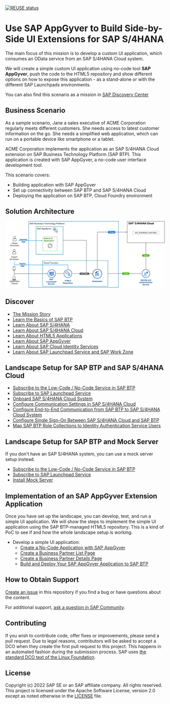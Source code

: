 [![REUSE status](https://api.reuse.software/badge/github.com/SAP-samples/btp-s4hana-nocode-extension)](https://api.reuse.software/info/github.com/SAP-samples/btp-s4hana-nocode-extension)
# Use SAP AppGyver to Build Side-by-Side UI Extensions for SAP S/4HANA

The main focus of this mission is to develop a custom UI application, which consumes an OData service from an SAP S/4HANA Cloud system.

We will create a simple custom UI application using no-code tool **SAP AppGyver**, push the code to the HTML5 repository and show different options on how to expose this application - as a stand-alone or with the different SAP Launchpads environments.

You can also find this scenario as a mission in [SAP Discovery Center](https://discovery-center.cloud.sap/missiondetail/4024/4228/)

## Business Scenario

As a sample scenario, Jane a sales executive of ACME Corporation regularly meets different customers. She needs access to latest customer information on the go. She needs a simplified web application, which can run on a portable device like smartphone or a tablet.

ACME Corporation implements the application as an SAP S/4HANA Cloud extension on SAP Business Technology Platform (SAP BTP). This application is created with SAP AppGyver, a no-code user interface development tool.

This scenario covers:

* Building application with SAP AppGyver
* Set up connectivity between SAP BTP and SAP S/4HANA Cloud
* Deploying the application on SAP BTP, Cloud Foundry environment

## Solution Architecture

 ![Solution Architecture](./discover/images/ScenarioArchitecture.png)

## Discover

* [The Mission Story](discover/business-story.md)
* [Learn the Basics of SAP BTP](https://github.com/SAP-samples/cloud-extension-html5-sample/blob/mission/mission/discover/BTP.md)
* [Learn About SAP S/4HANA](https://github.com/SAP-samples/cloud-extension-html5-sample/blob/mission/mission/discover/S4H.md)
* [Learn About SAP S/4HANA Cloud](./discover/S4HC.md)
* [Learn About HTML5 Applications](https://github.com/SAP-samples/cloud-extension-html5-sample/blob/mission/mission/discover/HTML5.md)
* [Learn About SAP AppGyver](./discover/AppGyver.md)
* [Learn About SAP Cloud Identity Services](https://github.com/SAP-samples/cloud-extension-html5-sample/blob/mission/mission/discover/IAS.md)
* [Learn About SAP Launchpad Service and SAP Work Zone](https://github.com/SAP-samples/cloud-extension-html5-sample/blob/mission/mission/discover/Launchpad.md)



## Landscape Setup for SAP BTP and SAP S/4HANA Cloud

  - [Subscribe to the Low-Code / No-Code Service in SAP BTP](./setup/btp/README.md)
  - [Subscribe to SAP Launchpad Service](./setup/launchpad/README.md)
  - [Onboard SAP S/4HANA Cloud System](./setup/s4hc-onboarding/README.md)
  - [Configure Communication Settings in SAP S/4HANA Cloud](./setup/s4hc-setup/setup-s4hc-system.md)
  - [Configure End-to-End Communication from SAP BTP to SAP S/4HANA Cloud System](./connectivity/end-to-end-connection.md)
  - [Configure Single Sign-On Between SAP S/4HANA Cloud and SAP BTP](https://github.com/SAP-samples/cloud-extension-html5-sample/blob/mission/mission/custom-idp/README.md)
  - [Map SAP BTP Role Collections to Identity Authentication Service Users](./setup/rolemapping/README.md)


## Landscape Setup for SAP BTP and Mock Server

If you don't have an SAP S/4HANA system, you can use a mock server setup instead.

  - [Subscribe to the Low-Code / No-Code Service in SAP BTP](./setup/btp/README.md)
  - [Subscribe to SAP Launchpad Service](./setup/launchpad/README.md)
  - [Install Mock Server](./setup/mock/README.md)


## Implementation of an SAP AppGyver Extension Application

Once you have set up the landscape, you can develop, test, and run a simple UI application. We will show the steps to implement the simple UI application using the SAP BTP-managed HTML5 repository. This is a kind of PoC to see if and how the whole landscape setup is working.

* Develop a simple UI application:
  * [Create a No-Code Application with SAP AppGyver](./create-application/develop/README.md)
  * [Create a Business Partner List Page](./create-application/develop/ListPage/README.md)
  * [Create a Business Partner Details Page](./create-application/develop/DetailsPage/README.md)
  * [Build and Deploy Your SAP AppGyver Application to SAP BTP](./create-application/deploy/README.md)

## How to Obtain Support

[Create an issue](https://github.com/SAP-samples/btp-s4hana-nocode-extension/issues) in this repository if you find a bug or have questions about the content.

For additional support, [ask a question in SAP Community](https://answers.sap.com/questions/ask.html).

## Contributing

If you wish to contribute code, offer fixes or improvements, please send a pull request. Due to legal reasons, contributors will be asked to accept a DCO when they create the first pull request to this project. This happens in an automated fashion during the submission process. SAP uses [the standard DCO text of the Linux Foundation](https://developercertificate.org/).

## License

Copyright (c) 2022 SAP SE or an SAP affiliate company. All rights reserved. This project is licensed under the Apache Software License, version 2.0 except as noted otherwise in the [LICENSE](LICENSE) file.
